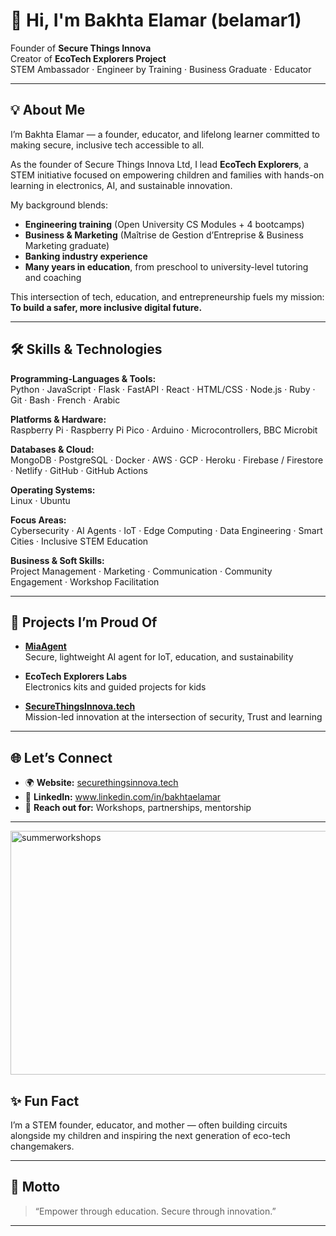 # 👋 Hi, I'm Bakhta Elamar (belamar1)

Founder of **Secure Things Innova**  
Creator of **EcoTech Explorers Project**  
STEM Ambassador · Engineer by Training · Business Graduate · Educator

---

## 💡 About Me

I’m Bakhta Elamar — a founder, educator, and lifelong learner committed to making secure, inclusive tech accessible to all.

As the founder of Secure Things Innova Ltd, I lead **EcoTech Explorers**, a STEM initiative focused on empowering children and families with hands-on learning in electronics, AI, and sustainable innovation.

My background blends:
- **Engineering training** (Open University CS Modules + 4 bootcamps)
- **Business & Marketing** (Maîtrise de Gestion d’Entreprise & Business Marketing graduate)
- **Banking industry experience**
- **Many years in education**, from preschool to university-level tutoring and coaching 

This intersection of tech, education, and entrepreneurship fuels my mission:  
**To build a safer, more inclusive digital future.**

---

## 🛠️ Skills & Technologies

**Programming-Languages & Tools:**  
Python · JavaScript · Flask · FastAPI · React · HTML/CSS · Node.js · Ruby · Git · Bash · French · Arabic

**Platforms & Hardware:**  
Raspberry Pi · Raspberry Pi Pico · Arduino · Microcontrollers, BBC Microbit

**Databases & Cloud:**  
MongoDB · PostgreSQL · Docker · AWS · GCP · Heroku · Firebase / Firestore · Netlify · GitHub · GitHub Actions

**Operating Systems:**  
Linux · Ubuntu

**Focus Areas:**  
Cybersecurity · AI Agents · IoT · Edge Computing · Data Engineering · Smart Cities · Inclusive STEM Education

**Business & Soft Skills:**  
Project Management · Marketing · Communication · Community Engagement · Workshop Facilitation

---

## 🚀 Projects I’m Proud Of

- **[MiaAgent](#)**  
  Secure, lightweight AI agent for IoT, education, and sustainability

- **EcoTech Explorers Labs**  
  Electronics kits and guided projects for kids

- **[SecureThingsInnova.tech](https://securethingsinnova.tech)**  
  Mission-led innovation at the intersection of security, Trust and learning

---

## 🌐 Let’s Connect

- 🌍 **Website:** [securethingsinnova.tech](https://securethingsinnova.tech)
- 💼 **LinkedIn:** www.linkedin.com/in/bakhtaelamar
- 📧 **Reach out for:** Workshops, partnerships, mentorship

---
<img width="558" height="390" alt="summerworkshops" src="https://github.com/user-attachments/assets/9fd86f04-7142-4088-ab2f-c478d33dcde0" />

## ✨ Fun Fact

I’m a STEM founder, educator, and mother — often building circuits alongside my children and inspiring the next generation of eco-tech changemakers.

---

## 🧭 Motto

> “Empower through education. Secure through innovation.”

---

<!-- Badges, GitHub stats, and visuals can be added here! -->
